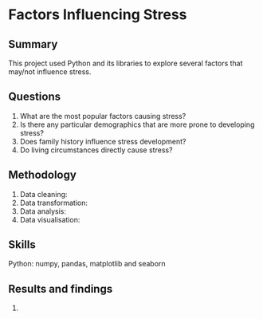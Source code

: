 # Factors Influencing Stress

## Summary
This project used Python and its libraries to explore several factors that may/not influence stress.

## Questions

1. What are the most popular factors causing stress?
2. Is there any particular demographics that are more prone to developing stress?
3. Does family history influence stress development?
4. Do living circumstances directly cause stress?

## Methodology

1. Data cleaning:
2. Data transformation:
3. Data analysis:
4. Data visualisation:

## Skills

Python: numpy, pandas, matplotlib and seaborn

## Results and findings

1. 
